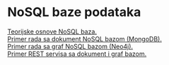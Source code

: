 # NoSQL baze podataka

<a href='https://github.com/lukaDoric/SOA/blob/main/NoSQL/sql-NoSQL.md'>Teorijske osnove NoSQL baza.</a>   
<a href='https://github.com/lukaDoric/SOA/blob/main/NoSQL/mongo-go.md'>Primer rada sa dokument NoSQL bazom (MongoDB).</a>  
<a href='https://github.com/lukaDoric/SOA/blob/main/NoSQL/neo4j-mongo.md'>Primer rada sa graf NoSQL bazom (Neo4j).</a>  
<a href='https://github.com/lukaDoric/SOA/blob/main/NoSQL/rest-nosql.md'>Primer REST servisa sa dokument i graf bazom.</a>   
